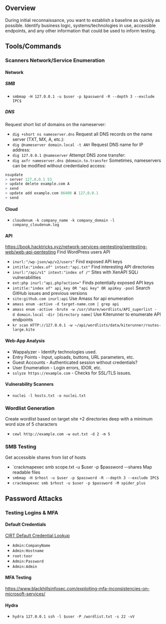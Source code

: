 ## Overview
During initial reconnaissance, you want to establish a baseline as quickly as possible. Identify business logic, systems/technologies in use, accessible endpoints, and any other information that could be used to inform testing. 
## Tools/Commands
### Scanners Network/Service Enumeration
#### Network
##### SMB
- `smbmap -H 127.0.0.1 -u $user -p $password -R --depth 3 --exclude IPC$`
##### DNS
Request short list of domains on the nameserver:
- `dig +short ns nameserver.dns`
Request all DNS records on the name server (TXT, MX, A, etc.):
- `dig @nameserver domain.local -t ANY`
Request DNS name for IP address:
- `dig 127.0.0.1 @nameserver`
Attempt DNS zone transfer:
- `dig axfr nameserver.dns @domain.to.transfer`
Sometimes, nameservers can be modified without credentialed access:
```r
nsupdate 
> server 127.0.0.1 53 
> update delete example.com A  
> send 
> update add example.com 86400 A 127.0.0.1 
> send
```
#### Cloud
- `cloudenum -k company_name -k company_domain -l company_cloudenum.log`
#### API
https://book.hacktricks.xyz/network-services-pentesting/pentesting-web/web-api-pentesting
Find WordPress users API
- `inurl:"/wp-json/wp/v2/users"`
Find exposed API keys
- `intitle:"index.of" intext:"api.txt"`
Find interesting API directories
- `inurl:"/api/v1" intext:"index of /"`
Sites with XenAPI SQLi vulnerabilities
- `ext:php inurl:"api.php?action="`
Finds potentially exposed API keys
- `intitle:"index of" api_key OR "api key" OR apiKey -pool`
Search GitHub issues and previous versions
- `site:github.com inurl:api`
Use Amass for api enumeration
- `amass enum -active -d target-name.com | grep api`
- `amass enum -active -brute -w /usr/share/wordlists/API_superlist -d domain.local -dir [directory name]`
Use Kiterunner to enumerate API endpoints
- `kr scan HTTP://127.0.0.1 -w ~/api/wordlists/data/kiterunner/routes-large.kite`
#### Web-App Analysis
- Wappalyzer - Identify technologies used. 
- Entry Points - Input, uploads, buttons, URL parameters, etc.  
- Guest Accounts - Authenticated session without credentials?
- User Enumeration - Login errors, IDOR, etc. 
- `sslyze https://example.com` - Checks for SSL/TLS issues. 
#### Vulnerability Scanners
- `nuclei -l hosts.txt -o nuclei.txt`
### Wordlist Generation
Create wordlist based on target site +2 directories deep with a minimum word size of 5 characters
- `cewl http://example.com -w out.txt -d 2 -m 5`
### SMB Testing
Get accessible shares from list of hosts
- `crackmapexec smb scope.txt -u $user -p $password --shares
Map readable files
- `smbmap -H $rhost -u $user -p $password -R --depth 3 --exclude IPC$`
- `crackmapexec smb $rhost -u $user -p $password -M spider_plus`
## Password Attacks
### Testing Logins & MFA
#### Default Credentials
[CIRT Default Credential Lookup](https://cirt.net/passwords)
- `Admin:CompanyName`
- `Admin:Hostname`
- `root:toor`
- `Admin:Password`
- `Admin:Admin`
#### MFA Testing
https://www.blackhillsinfosec.com/exploiting-mfa-inconsistencies-on-microsoft-services/
#### Hydra
- `hydra 127.0.0.1 ssh -l $user -P /wordlist.txt -s 22 -vV`



